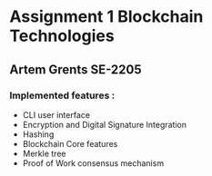 # Assignment 1 Blockchain Technologies
## Artem Grents SE-2205
### Implemented features :
- CLI user interface
- Encryption and Digital Signature Integration
- Hashing
- Blockchain Core features
- Merkle tree
- Proof of Work consensus mechanism 
